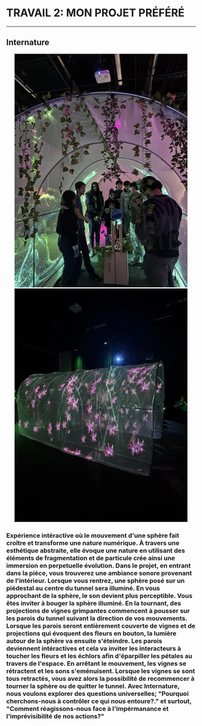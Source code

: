 # TRAVAIL 2: MON PROJET PRÉFÉRÉ
****
## Internature

<p align="center" width="100%">
<img src="./medias/internature_04.webp" width= 460px height= 620px/> <img src="./medias/internature_03.webp" width= 460px height= 620px/>
</p>

### Expérience intéractive où le mouvement d'une sphère fait croître et transforme une nature numérique. À travers une esthétique abstraite, elle évoque une nature en utilisant des éléments de fragmentation et de particule crée ainsi une immersion en perpetuelle évolution. Dans le projet, en entrant dans la pièce, vous trouverez une ambiance sonore provenant de l'intérieur. Lorsque vous rentrez, une sphère posé sur un piédestal au centre du tunnel sera illuminé. En vous approchant de la sphère, le son devient plus perceptible. Vous êtes inviter à bouger la sphère illuminé. En la tournant, des projections de vignes grimpantes commencent à pousser sur les parois du tunnel suivant la direction de vos mouvements. Lorsque les parois seront entièrement couverte de vignes et de projections qui évoquent des fleurs en bouton, la lumière autour de la sphère va ensuite s'éteindre. Les parois deviennent intéractives et cela va inviter les interacteurs à toucher les fleurs et les échlors afin d'éparpiller les pétales au travers de l'espace. En arrêtant le mouvement, les vignes se rétractent et les sons s'eménuisent. Lorsque les vignes se sont tous retractés, vous avez alors la possibilité de recommencer à tourner la sphère ou de quitter le tunnel. Avec Internature, nous voulons explorer des questions universelles; "Pourquoi cherchons-nous à contrôler ce qui nous entoure?." et surtout, "Comment réagissons-nous face à l'impérmanance et l'imprévisibilité de nos actions?"

